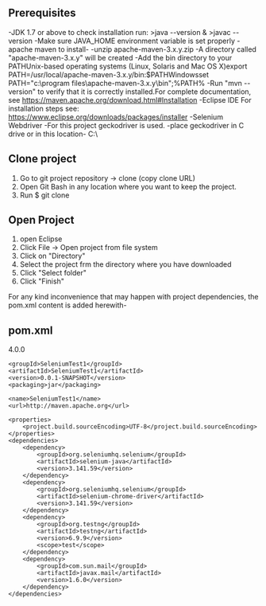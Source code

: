 ## Prerequisites
-JDK 1.7 or above to check installation run: >java --version & >javac --version
-Make sure JAVA_HOME environment variable is set properly 
-apache maven to install- 
-unzip apache-maven-3.x.y.zip
-A directory called "apache-maven-3.x.y" will be created
-Add the bin directory to your PATHUnix-based operating systems (Linux, Solaris and Mac OS X)export PATH=/usr/local/apache-maven-3.x.y/bin:$PATHWindowsset PATH="c:\program files\apache-maven-3.x.y\bin";%PATH%
-Run "mvn --version" to verify that it is correctly installed.For complete documentation, see https://maven.apache.org/download.html#Installation
-Eclipse IDE For installation steps see: https://www.eclipse.org/downloads/packages/installer
-Selenium Webdriver
-For this project geckodriver is used.
-place geckodriver in C drive or in this location- C:\

## Clone project
1. Go to git project repository -> clone (copy clone URL)
2. Open Git Bash in any location where you want to keep the project.
3. Run $ git clone 

## Open Project
1. open Eclipse
2. Click File -> Open project from file system
3. Click on "Directory"
4. Select the project frm the directory where you have downloaded 
5. Click "Select folder"
6. Click "Finish"

For any kind inconvenience that may happen with project dependencies, the pom.xml content is added herewith-

## pom.xml

<project xmlns="http://maven.apache.org/POM/4.0.0"
	xmlns:xsi="http://www.w3.org/2001/XMLSchema-instance"
	xsi:schemaLocation="http://maven.apache.org/POM/4.0.0 http://maven.apache.org/xsd/maven-4.0.0.xsd">
	<modelVersion>4.0.0</modelVersion>

	<groupId>SeleniumTest1</groupId>
	<artifactId>SeleniumTest1</artifactId>
	<version>0.0.1-SNAPSHOT</version>
	<packaging>jar</packaging>

	<name>SeleniumTest1</name>
	<url>http://maven.apache.org</url>

	<properties>
		<project.build.sourceEncoding>UTF-8</project.build.sourceEncoding>
	</properties>
	<dependencies>
		<dependency>
			<groupId>org.seleniumhq.selenium</groupId>
			<artifactId>selenium-java</artifactId>
			<version>3.141.59</version>
		</dependency>
		<dependency>
			<groupId>org.seleniumhq.selenium</groupId>
			<artifactId>selenium-chrome-driver</artifactId>
			<version>3.141.59</version>
		</dependency>
		<dependency>
			<groupId>org.testng</groupId>
			<artifactId>testng</artifactId>
			<version>6.9.9</version>
			<scope>test</scope>
		</dependency>
		<dependency>
			<groupId>com.sun.mail</groupId>
			<artifactId>javax.mail</artifactId>
			<version>1.6.0</version>
		</dependency>
	</dependencies>
</project>

